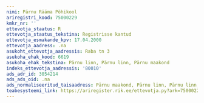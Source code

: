 ```yaml
---
nimi: Pärnu Rääma Põhikool
ariregistri_kood: 75000229
kmkr_nr: ''
ettevotja_staatus: R
ettevotja_staatus_tekstina: Registrisse kantud
ettevotja_esmakande_kpv: 17.04.2000
ettevotja_aadress: .na
asukoht_ettevotja_aadressis: Raba tn 3
asukoha_ehak_kood: 6619
asukoha_ehak_tekstina: Pärnu linn, Pärnu linn, Pärnu maakond
indeks_ettevotja_aadressis: '80010'
ads_adr_id: 3054214
ads_ads_oid: .na
ads_normaliseeritud_taisaadress: Pärnu maakond, Pärnu linn, Pärnu linn, Raba tn 3
teabesysteemi_link: https://ariregister.rik.ee/ettevotja.py?ark=75000229&ref=rekvisiidid
---
```

